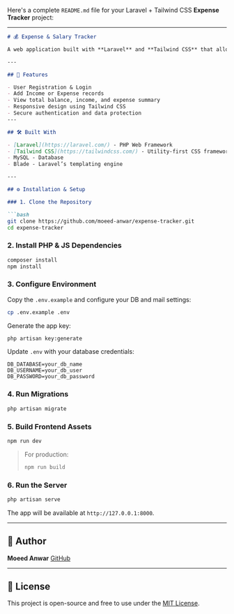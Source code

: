 Here's a complete `README.md` file for your Laravel + Tailwind CSS **Expense Tracker** project:

---

````markdown
# 💰 Expense & Salary Tracker

A web application built with **Laravel** and **Tailwind CSS** that allows logged-in users to manage and track their **income** and **expenses** with a simple, clean interface.

---

## 🚀 Features

- User Registration & Login
- Add Income or Expense records
- View total balance, income, and expense summary
- Responsive design using Tailwind CSS
- Secure authentication and data protection
---

## 🛠 Built With

- [Laravel](https://laravel.com/) - PHP Web Framework
- [Tailwind CSS](https://tailwindcss.com/) - Utility-first CSS framework
- MySQL - Database
- Blade - Laravel’s templating engine

---

## ⚙️ Installation & Setup

### 1. Clone the Repository

```bash
git clone https://github.com/moeed-anwar/expense-tracker.git
cd expense-tracker
````

### 2. Install PHP & JS Dependencies

```bash
composer install
npm install
```

### 3. Configure Environment

Copy the `.env.example` and configure your DB and mail settings:

```bash
cp .env.example .env
```

Generate the app key:

```bash
php artisan key:generate
```

Update `.env` with your database credentials:

```env
DB_DATABASE=your_db_name
DB_USERNAME=your_db_user
DB_PASSWORD=your_db_password
```

### 4. Run Migrations

```bash
php artisan migrate
```


### 5. Build Frontend Assets

```bash
npm run dev
```

> For production:
>
> ```bash
> npm run build
> ```

### 6. Run the Server

```bash
php artisan serve
```

The app will be available at `http://127.0.0.1:8000`.

---



## 👤 Author

**Moeed Anwar**
[GitHub](https://github.com/moeed-anwar)

---

## 📄 License

This project is open-source and free to use under the [MIT License](LICENSE).


